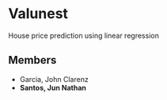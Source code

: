 # Valunest

House price prediction using linear regression

## Members

- Garcia, John Clarenz
- **Santos, Jun Nathan**
